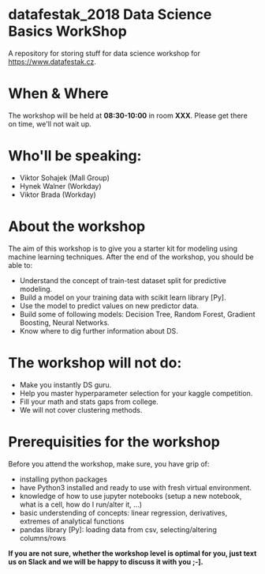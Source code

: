 # datafestak_2018 Data Science Basics WorkShop
A repository for storing stuff for data science workshop for https://www.datafestak.cz.

# When & Where
The workshop will be held at **08:30-10:00** in room **XXX**. Please get there on time, we'll not wait up.

# Who'll be speaking:
* Viktor Sohajek (Mall Group)
* Hynek Walner (Workday)
* Viktor Brada (Workday)

# About the workshop
The aim of this workshop is to give you a starter kit for modeling using machine learning techniques. After the end of the workshop, you should be able to:
* Understand the concept of train-test dataset split for predictive modeling.
* Build a model on your training data with scikit learn library [Py].
* Use the model to predict values on new predictor data.
* Build some of following models: Decision Tree, Random Forest, Gradient Boosting, Neural Networks.
* Know where to dig further information about DS.

# The workshop will not do:
* Make you instantly DS guru.
* Help you master hyperparameter selection for your kaggle competition.
* Fill your math and stats gaps from college.
* We will not cover clustering methods.

# Prerequisities for the workshop
Before you attend the workshop, make sure, you have grip of:
* installing python packages
* have Python3 installed and ready to use with fresh virtual environment.
* knowledge of how to use jupyter notebooks (setup a new notebook, what is a cell, how do I run/alter it, ...)
* basic understending of concepts: linear regression, derivatives, extremes of analytical functions
* pandas library [Py]: loading data from csv, selecting/altering columns/rows


**If you are not sure, whether the workshop level is optimal for you, just text us on Slack and we will be happy to discuss it with you ;-].**
